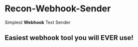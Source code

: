 # Recon-Webhook-Sender
Simplest **Webhook** Text Sender 
## Easiest webhook tool you will EVER use!
